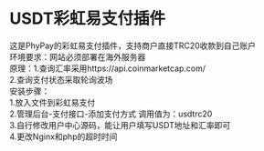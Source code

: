 # USDT彩虹易支付插件
这是PhyPay的彩虹易支付插件，支持商户直接TRC20收款到自己账户  
环境要求：网站必须部署在海外服务器  
原理：1.查询汇率采用https://api.coinmarketcap.com/   
      2.查询支付状态采取轮询波场  
安装步骤：  
1.放入文件到彩虹易支付  
2.管理后台-支付接口-添加支付方式 调用值为：usdtrc20  
3.自行修改用户中心源码，能让用户填写USDT地址和汇率即可  
4.更改Nginx和php的超时时间  
